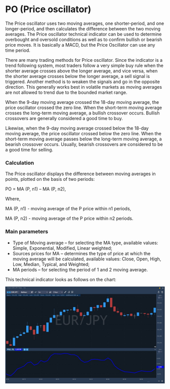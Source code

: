 # PO \(Price oscillator\)

The Price oscillator uses two moving averages, one shorter-period, and one longer-period, and then calculates the difference between the two moving averages. The Price oscillator technical indicator can be used to determine overbought and oversold conditions as well as to confirm bullish or bearish price moves. It is basically a MACD, but the Price Oscillator can use any time period. 

There are many trading methods for Price oscillator. Since the indicator is a trend following system, most traders follow a very simple buy rule when the shorter average crosses above the longer average, and vice versa, when the shorter average crosses below the longer average, a sell signal is triggered. Another method is to weaken the signals and go in the opposite direction. This generally works best in volatile markets as moving averages are not allowed to trend due to the bounded market range.

When the 9-day moving average crossed the 18-day moving average, the price oscillator crossed the zero line. When the short-term moving average crosses the long-term moving average, a bullish crossover occurs. Bullish crossovers are generally considered a good time to buy.

Likewise, when the 9-day moving average crossed below the 18-day moving average, the price oscillator crossed below the zero line. When the short-term moving average passes below the long-term moving average, a bearish crossover occurs. Usually, bearish crossovers are considered to be a good time for selling.

### Calculation

The Price oscillator displays the difference between moving averages in points, plotted on the basis of two periods:

PO = MA \(P, n1\) – MA \(P, n2\),

Where,

MA \(P, n1\) - moving average of the P price within n1 periods,

MA \(P, n2\) - moving average of the P price within n2 periods.

### Main parameters

* Type of Moving average – for selecting the MA type, available values: Simple, Exponential, Modified, Linear weighted;
* Sources prices for MA – determines the type of price at which the moving average will be calculated, available values: Close, Open, High, Low, Median, Typical, and Weighted;
* MA periods – for selecting the period of 1 and 2 moving average.

This technical indicator looks as follows on the chart:

![](../../../.gitbook/assets/po.jpg)

